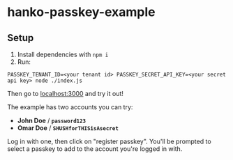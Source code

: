 # hanko-passkey-example

## Setup

1. Install dependencies with `npm i`
2. Run:

```
PASSKEY_TENANT_ID=<your tenant id> PASSKEY_SECRET_API_KEY=<your secret api key> node ./index.js
```

Then go to [localhost:3000](http://localhost:3000) and try it out!

The example has two accounts you can try:

-   **John Doe** / **`password123`**
-   **Omar Doe** / **`SHUSHforTHISisAsecret`**

Log in with one, then click on "register passkey". You'll be prompted to select a passkey to add to the account you're logged in with.
